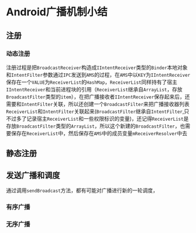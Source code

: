 # Android广播机制小结

## 注册
### 动态注册
  注册过程是把`BroadcastReceiver`构造成`IIntentReceiver`类型的`Binder`本地对象和`IntentFilter`参数通过`IPC`发送到`AMS`的过程，在`AMS`中以`KEY`为`IIntentReceiver`保存在一个`VALUE`为`ReceiverList`的`HashMap`，`ReceiverList`同样持有了宿主`IIntentReceiver`和当前进程块的引用（`ReceiverList`继承自`ArrayList`，存放`BroadcastFilter`类型的`item`），在把广播接收者`IIntentReceiver`保存起来后，还需要和`IntentFilter`关联，所以还创建一个`BroadcastFilter`来把广播接收器列表`ReceiverList`和`IntentFilter`关联起来(`BroadcastFilter`继承自`IntentFilter`,只不过多了记录宿主`ReceiverList`和一些权限标识的变量)，还记得`ReceiverList`是存放`BroadcastFilter`类型的`ArrayList`，所以这个新建的`BroadcastFilter`，也需要保存在`ReceiverList`中，然后保存在`AMS`中的成员变量`mReceiverResolver`中去

## 静态注册

## 发送广播和调度
通过调用`sendBroadcast`方法，都有可能对广播进行新的一轮调度，
### 有序广播


### 无序广播
